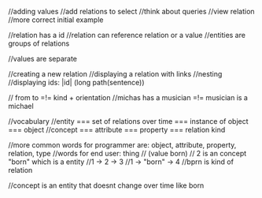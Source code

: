//adding values
//add relations to select
//think about queries
//view relation
//more correct initial example

//relation has a id
//relation can reference relation or a value
//entities are groups of relations

//values are separate

//creating a new relation
//displaying a relation with <a> links
//nesting
//displaying ids:     |id|       (long path(sentence))

// from to =!= kind  + orientation
//michas has a musician =!= musician is a michael

//vocabulary
//entity === set of relations over time === instance of object === object
//concept === attribute === property === relation kind

//more common words for programmer are: object, attribute, property, relation, type
//words for end user: thing
//     (value born)
// 2 is an concept "born" which is a entity
//1 ->       2       -> 3
//1 ->       "born"       -> 4
//bprn is kind of relation

//concept is an entity that doesnt change over time like born